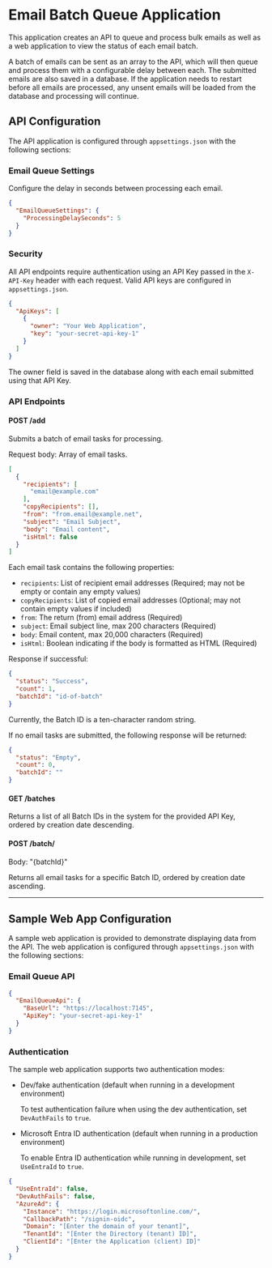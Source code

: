 # Email Batch Queue Application

This application creates an API to queue and process bulk emails as well as a web application to view the status of each
email batch.

A batch of emails can be sent as an array to the API, which will then queue and process them with a configurable delay
between each. The submitted emails are also saved in a database. If the application needs to restart before all emails
are processed, any unsent emails will be loaded from the database and processing will continue.

## API Configuration

The API application is configured through `appsettings.json` with the following sections:

### Email Queue Settings

Configure the delay in seconds between processing each email.

```json
{
  "EmailQueueSettings": {
    "ProcessingDelaySeconds": 5
  }
}
```

### Security

All API endpoints require authentication using an API Key passed in the `X-API-Key` header with each request. Valid API
keys are configured in `appsettings.json`.

```json
{
  "ApiKeys": [
    {
      "owner": "Your Web Application",
      "key": "your-secret-api-key-1"
    }
  ]
}
```

The owner field is saved in the database along with each email submitted using that API Key.

### API Endpoints

#### POST /add

Submits a batch of email tasks for processing.

Request body: Array of email tasks.

```json
[
  {
    "recipients": [
      "email@example.com"
    ],
    "copyRecipients": [],
    "from": "from.email@example.net",
    "subject": "Email Subject",
    "body": "Email content",
    "isHtml": false
  }
]
```

Each email task contains the following properties:

- `recipients`: List of recipient email addresses (Required; may not be empty or contain any empty values)
- `copyRecipients`: List of copied email addresses (Optional; may not contain empty values if included)
- `from`: The return (from) email address (Required)
- `subject`: Email subject line, max 200 characters (Required)
- `body`: Email content, max 20,000 characters (Required)
- `isHtml`: Boolean indicating if the body is formatted as HTML (Required)

Response if successful:

```json
{
  "status": "Success",
  "count": 1,
  "batchId": "id-of-batch"
}
```

Currently, the Batch ID is a ten-character random string.

If no email tasks are submitted, the following response will be returned:

```json
{
  "status": "Empty",
  "count": 0,
  "batchId": ""
}
```

#### GET /batches

Returns a list of all Batch IDs in the system for the provided API Key, ordered by creation date descending.

#### POST /batch/

Body: "{batchId}"

Returns all email tasks for a specific Batch ID, ordered by creation date ascending.

---

## Sample Web App Configuration

A sample web application is provided to demonstrate displaying data from the API. The web application is configured
through `appsettings.json` with the following sections:

### Email Queue API

```json
{
  "EmailQueueApi": {
    "BaseUrl": "https://localhost:7145",
    "ApiKey": "your-secret-api-key-1"
  }
}
```

### Authentication

The sample web application supports two authentication modes:

* Dev/fake authentication (default when running in a development environment)

  To test authentication failure when using the dev authentication, set `DevAuthFails` to `true`.

* Microsoft Entra ID authentication (default when running in a production environment)

  To enable Entra ID authentication while running in development, set `UseEntraId` to `true`.

```json
{
  "UseEntraId": false,
  "DevAuthFails": false,
  "AzureAd": {
    "Instance": "https://login.microsoftonline.com/",
    "CallbackPath": "/signin-oidc",
    "Domain": "[Enter the domain of your tenant]",
    "TenantId": "[Enter the Directory (tenant) ID]",
    "ClientId": "[Enter the Application (client) ID]"
  }
}
```
